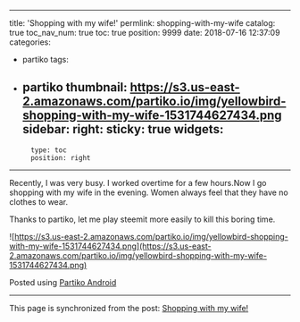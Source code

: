 
---
title: 'Shopping with my wife!'
permlink: shopping-with-my-wife
catalog: true
toc_nav_num: true
toc: true
position: 9999
date: 2018-07-16 12:37:09
categories:
- partiko
tags:
- partiko
thumbnail: https://s3.us-east-2.amazonaws.com/partiko.io/img/yellowbird-shopping-with-my-wife-1531744627434.png
sidebar:
    right:
        sticky: true
widgets:
    -
        type: toc
        position: right
---


Recently, I was very busy. I worked overtime for a few hours.Now I go shopping with my wife in the evening. Women always feel that they have no clothes to wear. 

Thanks to partiko, let me play steemit more easily to kill this boring time.


![https://s3.us-east-2.amazonaws.com/partiko.io/img/yellowbird-shopping-with-my-wife-1531744627434.png](https://s3.us-east-2.amazonaws.com/partiko.io/img/yellowbird-shopping-with-my-wife-1531744627434.png)

Posted using [Partiko Android](https://play.google.com/store/apps/details?id=io.partiko.android)

- - -

This page is synchronized from the post: [Shopping with my wife!](https://steemit.com/@yellowbird/shopping-with-my-wife)
